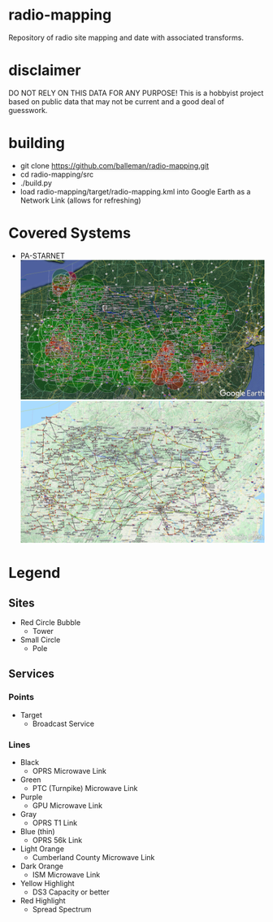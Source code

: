 # radio-mapping
Repository of radio site mapping and date with associated transforms.

# disclaimer
DO NOT RELY ON THIS DATA FOR ANY PURPOSE!  This is a hobbyist project based on public data that may not be current and a good deal of guesswork.

# building
* git clone https://github.com/balleman/radio-mapping.git
* cd radio-mapping/src
* ./build.py
* load radio-mapping/target/radio-mapping.kml into Google Earth as a Network Link (allows for refreshing)

# Covered Systems
* PA-STARNET
  ![PA-STARNET P25 Map](/img/pastarnet-p25.jpg?raw=true "PA-STARNET P25 Map")
  ![PA-STARNET Sites Map](/img/pastarnet-sites.jpg?raw=true "PA-STARNET Sites Map")

# Legend
## Sites
* Red Circle Bubble
  * Tower
* Small Circle
  * Pole
## Services
### Points
* Target
  * Broadcast Service
### Lines
* Black
  * OPRS Microwave Link
* Green
  * PTC (Turnpike) Microwave Link
* Purple
  * GPU Microwave Link
* Gray
  * OPRS T1 Link
* Blue (thin)
  * OPRS 56k Link
* Light Orange
  * Cumberland County Microwave Link
* Dark Orange
  * ISM Microwave Link
* Yellow Highlight
  * DS3 Capacity or better
* Red Highlight
  * Spread Spectrum

